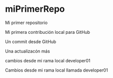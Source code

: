 # miPrimerRepo

Mi primer repositorio

Mi primera contribución local para GitHub

Un commit desde GitHub

Una actualizacón más

cambios desde mi rama local developer01

Cambios desde mi rama local llamada developer01

